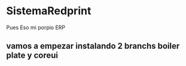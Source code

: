 # SistemaRedprint
Pues Eso mi porpio ERP
## vamos a empezar instalando 2 branchs boiler plate y coreui
